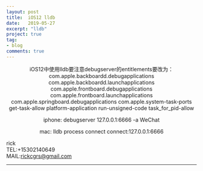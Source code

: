 ```yaml
---
layout: post
title:  iOS12 lldb
date:   2019-05-27
excerpt: "lldb"
project: true
tag:
- blog
comments: true
---
```

 
    
<center> 
 iOS12中使用lldb要注意debugserver的entitlements要改为：
 
 <?xml version="1.0" encoding="UTF-8"?>
 <!DOCTYPE plist PUBLIC "-//Apple//DTD PLIST 1.0//EN" "http://www.apple.com/DTDs/PropertyList-1.0.dtd">
 <plist version="1.0">
 <dict>
 <key>com.apple.backboardd.debugapplications</key>
 <true/>
 <key>com.apple.backboardd.launchapplications</key>
 <true/>
 <key>com.apple.frontboard.debugapplications</key>
 <true/>
 <key>com.apple.frontboard.launchapplications</key>
 <true/>
 <key>com.apple.springboard.debugapplications</key>
 <true/>
 <key>com.apple.system-task-ports</key>
 <true/>
 <key>get-task-allow</key>
 <true/>
 <key>platform-application</key>
 <true/>
 <key>run-unsigned-code</key>
 <true/>
 <key>task_for_pid-allow</key>
 <true/>
 </dict>
 </plist>
 
 iphone: debugserver 127.0.0.1:6666 -a WeChat
 
 mac: lldb
 process connect connect:127.0.0.1:6666
 
</center>
     
rick   
TEL:+15302140649    
MAIL:rickcgrs@gmail.com  

 
 
 

---
 

 
 
 
